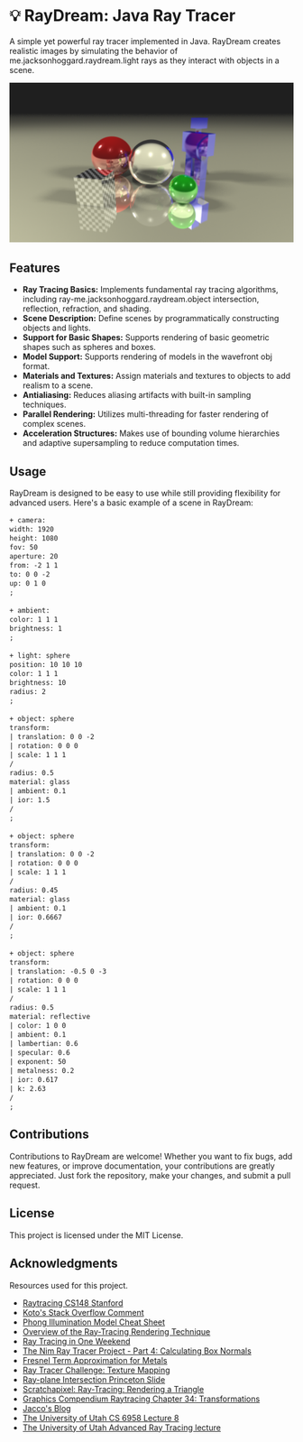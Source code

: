 # 💡 RayDream: Java Ray Tracer

A simple yet powerful ray tracer implemented in Java. RayDream creates realistic images by simulating the behavior of me.jacksonhoggard.raydream.light rays as they interact with objects in a scene.

![example](example.png)

## Features

- **Ray Tracing Basics:** Implements fundamental ray tracing algorithms, including ray-me.jacksonhoggard.raydream.object intersection, reflection, refraction, and shading.
- **Scene Description:** Define scenes by programmatically constructing objects and lights.
- **Support for Basic Shapes:** Supports rendering of basic geometric shapes such as spheres and boxes.
- **Model Support:** Supports rendering of models in the wavefront obj format.
- **Materials and Textures:** Assign materials and textures to objects to add realism to a scene.
- **Antialiasing:** Reduces aliasing artifacts with built-in sampling techniques.
- **Parallel Rendering:** Utilizes multi-threading for faster rendering of complex scenes.
- **Acceleration Structures:** Makes use of bounding volume hierarchies and adaptive supersampling to reduce computation times.

## Usage
RayDream is designed to be easy to use while still providing flexibility for advanced users. Here's a basic example of a scene in RayDream:

```
+ camera:
width: 1920
height: 1080
fov: 50
aperture: 20
from: -2 1 1
to: 0 0 -2
up: 0 1 0
;

+ ambient:
color: 1 1 1
brightness: 1
;

+ light: sphere
position: 10 10 10
color: 1 1 1
brightness: 10
radius: 2
;

+ object: sphere
transform:
| translation: 0 0 -2
| rotation: 0 0 0
| scale: 1 1 1
/
radius: 0.5
material: glass
| ambient: 0.1
| ior: 1.5
/
;

+ object: sphere
transform:
| translation: 0 0 -2
| rotation: 0 0 0
| scale: 1 1 1
/
radius: 0.45
material: glass
| ambient: 0.1
| ior: 0.6667
/
;

+ object: sphere
transform:
| translation: -0.5 0 -3
| rotation: 0 0 0
| scale: 1 1 1
/
radius: 0.5
material: reflective
| color: 1 0 0
| ambient: 0.1
| lambertian: 0.6
| specular: 0.6
| exponent: 50
| metalness: 0.2
| ior: 0.617
| k: 2.63
/
;
```

## Contributions

Contributions to RayDream are welcome! Whether you want to fix bugs, add new features, or improve documentation, your contributions are greatly appreciated. Just fork the repository, make your changes, and submit a pull request.

## License

This project is licensed under the MIT License.

## Acknowledgments

Resources used for this project.
* [Raytracing CS148 Stanford](https://graphics.stanford.edu/courses/cs148-10-summer/as3/instructions/as3.pdf)
* [Koto's Stack Overflow Comment](https://stackoverflow.com/a/33091767)
* [Phong Illumination Model Cheat Sheet](http://rodolphe-vaillant.fr/entry/85/phong-illumination-model-cheat-sheet)
* [Overview of the Ray-Tracing Rendering Technique](https://www.scratchapixel.com/lessons/3d-basic-rendering/ray-tracing-overview/light-transport-ray-tracing-whitted.html)
* [Ray Tracing in One Weekend](https://raytracing.github.io/books/RayTracingInOneWeekend.html)
* [The Nim Ray Tracer Project - Part 4: Calculating Box Normals](https://blog.johnnovak.net/2016/10/22/the-nim-ray-tracer-project-part-4-calculating-box-normals/)
* [Fresnel Term Approximation for Metals](http://cg.iit.bme.hu/~szirmay/fresnel.pdf)
* [Ray Tracer Challenge: Texture Mapping](http://raytracerchallenge.com/bonus/texture-mapping.html)
* [Ray-plane Intersection Princeton Slide](https://www.cs.princeton.edu/courses/archive/fall00/cs426/lectures/raycast/sld017.htm)
* [Scratchapixel: Ray-Tracing: Rendering a Triangle](https://www.scratchapixel.com/lessons/3d-basic-rendering/ray-tracing-rendering-a-triangle/barycentric-coordinates.html)
* [Graphics Compendium Raytracing Chapter 34: Transformations](https://graphicscompendium.com/raytracing/12-transformations)
* [Jacco's Blog](https://jacco.ompf2.com/2022/04/13/how-to-build-a-bvh-part-1-basics/)
* [The University of Utah CS 6958 Lecture 8](https://my.eng.utah.edu/~cs6958/slides/Lec8_2.pdf)
* [The University of Utah Advanced Ray Tracing lecture](https://my.eng.utah.edu/~cs4600/lectures/Wk13_AdvancedRayTracing.pdf)